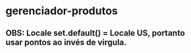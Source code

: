 # gerenciador-produtos

## OBS: Locale set.default() = Locale US, portanto usar pontos ao invés de virgula.
